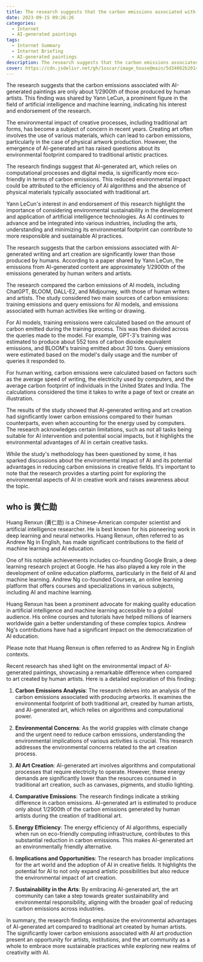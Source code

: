 ```yaml
---
title: The research suggests that the carbon emissions associated with AI-generated paintings are only about 1_2900th of those produced by human artists
date: 2023-09-15 09:26:26
categories:
  - Internet
  - AI-generated paintings 
tags:
  - Internet Summary 
  - Internet Briefing
  - AI-generated paintings 
description: The research suggests that the carbon emissions associated with AI-generated paintings are only about 1/2900th of those produced by human artists. This finding was shared by Yann LeCun, a prominent figure in the field of artificial intelligence and machine learning, indicating his interest and endorsement of the research. 
cover: https://cdn.jsdelivr.net/gh/1oscar/image_house@main/5d34062b20143e68fecaed94968e45dc.png
---
```



The research suggests that the carbon emissions associated with AI-generated paintings are only about 1/2900th of those produced by human artists. This finding was shared by Yann LeCun, a prominent figure in the field of artificial intelligence and machine learning, indicating his interest and endorsement of the research.

The environmental impact of creative processes, including traditional art forms, has become a subject of concern in recent years. Creating art often involves the use of various materials, which can lead to carbon emissions, particularly in the case of physical artwork production. However, the emergence of AI-generated art has raised questions about its environmental footprint compared to traditional artistic practices.

The research findings suggest that AI-generated art, which relies on computational processes and digital media, is significantly more eco-friendly in terms of carbon emissions. This reduced environmental impact could be attributed to the efficiency of AI algorithms and the absence of physical materials typically associated with traditional art.

Yann LeCun's interest in and endorsement of this research highlight the importance of considering environmental sustainability in the development and application of artificial intelligence technologies. As AI continues to advance and be integrated into various industries, including the arts, understanding and minimizing its environmental footprint can contribute to more responsible and sustainable AI practices.



The research suggests that the carbon emissions associated with AI-generated writing and art creation are significantly lower than those produced by humans. According to a paper shared by Yann LeCun, the emissions from AI-generated content are approximately 1/2900th of the emissions generated by human writers and artists.

The research compared the carbon emissions of AI models, including ChatGPT, BLOOM, DALL-E2, and Midjourney, with those of human writers and artists. The study considered two main sources of carbon emissions: training emissions and query emissions for AI models, and emissions associated with human activities like writing or drawing.

For AI models, training emissions were calculated based on the amount of carbon emitted during the training process. This was then divided across the queries made to the model. For example, GPT-3's training was estimated to produce about 552 tons of carbon dioxide equivalent emissions, and BLOOM's training emitted about 30 tons. Query emissions were estimated based on the model's daily usage and the number of queries it responded to.

For human writing, carbon emissions were calculated based on factors such as the average speed of writing, the electricity used by computers, and the average carbon footprint of individuals in the United States and India. The calculations considered the time it takes to write a page of text or create an illustration.

The results of the study showed that AI-generated writing and art creation had significantly lower carbon emissions compared to their human counterparts, even when accounting for the energy used by computers. The research acknowledges certain limitations, such as not all tasks being suitable for AI intervention and potential social impacts, but it highlights the environmental advantages of AI in certain creative tasks.

While the study's methodology has been questioned by some, it has sparked discussions about the environmental impact of AI and its potential advantages in reducing carbon emissions in creative fields. It's important to note that the research provides a starting point for exploring the environmental aspects of AI in creative work and raises awareness about the topic.


## who is 黄仁勋



Huang Renxun (黄仁勋) is a Chinese-American computer scientist and artificial intelligence researcher. He is best known for his pioneering work in deep learning and neural networks. Huang Renxun, often referred to as Andrew Ng in English, has made significant contributions to the field of machine learning and AI education.

One of his notable achievements includes co-founding Google Brain, a deep learning research project at Google. He has also played a key role in the development of online education platforms, particularly in the field of AI and machine learning. Andrew Ng co-founded Coursera, an online learning platform that offers courses and specializations in various subjects, including AI and machine learning.

Huang Renxun has been a prominent advocate for making quality education in artificial intelligence and machine learning accessible to a global audience. His online courses and tutorials have helped millions of learners worldwide gain a better understanding of these complex topics. Andrew Ng's contributions have had a significant impact on the democratization of AI education.

Please note that Huang Renxun is often referred to as Andrew Ng in English contexts.


Recent research has shed light on the environmental impact of AI-generated paintings, showcasing a remarkable difference when compared to art created by human artists. Here is a detailed exploration of this finding:

1. **Carbon Emissions Analysis**: The research delves into an analysis of the carbon emissions associated with producing artworks. It examines the environmental footprint of both traditional art, created by human artists, and AI-generated art, which relies on algorithms and computational power.

2. **Environmental Concerns**: As the world grapples with climate change and the urgent need to reduce carbon emissions, understanding the environmental implications of various activities is crucial. This research addresses the environmental concerns related to the art creation process.

3. **AI Art Creation**: AI-generated art involves algorithms and computational processes that require electricity to operate. However, these energy demands are significantly lower than the resources consumed in traditional art creation, such as canvases, pigments, and studio lighting.

4. **Comparative Emissions**: The research findings indicate a striking difference in carbon emissions. AI-generated art is estimated to produce only about 1/2900th of the carbon emissions generated by human artists during the creation of traditional art.

5. **Energy Efficiency**: The energy efficiency of AI algorithms, especially when run on eco-friendly computing infrastructure, contributes to this substantial reduction in carbon emissions. This makes AI-generated art an environmentally friendly alternative.

6. **Implications and Opportunities**: The research has broader implications for the art world and the adoption of AI in creative fields. It highlights the potential for AI to not only expand artistic possibilities but also reduce the environmental impact of art creation.

7. **Sustainability in the Arts**: By embracing AI-generated art, the art community can take a step towards greater sustainability and environmental responsibility, aligning with the broader goal of reducing carbon emissions across industries.

In summary, the research findings emphasize the environmental advantages of AI-generated art compared to traditional art created by human artists. The significantly lower carbon emissions associated with AI art production present an opportunity for artists, institutions, and the art community as a whole to embrace more sustainable practices while exploring new realms of creativity with AI.

